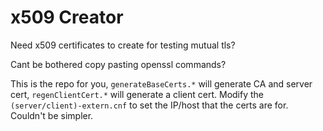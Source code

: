 # x509 Creator

Need x509 certificates to create for testing mutual tls?

Cant be bothered copy pasting openssl commands?

This is the repo for you, `generateBaseCerts.*` will generate CA and server cert, `regenClientCert.*` will generate a client cert. Modify the `(server/client)-extern.cnf` to set the IP/host that the certs are for. Couldn't be simpler.

